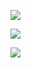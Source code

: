 ![](https://www.nta.go.jp/tmp/b340c5ac-d644-4cd5-aa8f-5bdef383c6f7/images/a0e192a215c0a2bcfc21750b11b8b05e91c20c6d1ca80d8f8b81f35143b434e5.jpg)

![](https://www.nta.go.jp/tmp/b340c5ac-d644-4cd5-aa8f-5bdef383c6f7/images/6e5a2d4158e1ef69a6fbc6b44edee058f2522d667fd2221d1900027bcba16754.jpg)

![](https://www.nta.go.jp/tmp/b340c5ac-d644-4cd5-aa8f-5bdef383c6f7/images/a2d23173a62a6d6eb9ebb896891f6954d9de3e52b6cfacc99cf956b8079b293f.jpg)